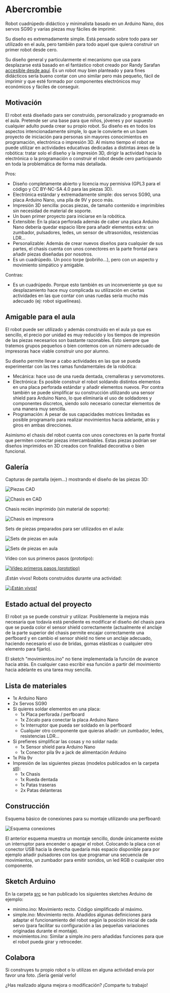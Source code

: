 # Abercrombie

Robot cuadrúpedo didáctico y minimalista basado en un Arduino Nano, dos servos SG90 y varias piezas muy fáciles de imprimir.

Su diseño es extremadamente simple. Está pensado sobre todo para ser utilizado en el aula, pero también para todo aquel que quiera construir un primer robot desde cero.

Su diseño general y particularmente el mecanismo que usa para desplazarse está basado en el fantástico robot creado por Randy Sarafan [accesible desde aquí](https://www.instructables.com/id/3D-Printed-Robot/). Es un robot muy bien planteado y para fines didácticos sería bueno contar con uno similar pero más pequeño, fácil de imprimir y que esté formado por componentes electrónicos muy económicos y fáciles de conseguir.

## Motivación

El robot está diseñado para ser construido, personalizado y programado en el aula. Pretende ser una base para que niños, jóvenes y por supuesto cualquier adulto pueda crear su propio robot. Su diseño es en todos los aspectos intencionadamente simple, lo que le convierte en un buen proyecto de iniciación para personas sin mayores conocimientos en programación, electrónica o impresión 3D. Al mismo tiempo el robot se puede utilizar en actividades educativas dedicadas a distintas áreas de la robótica: tratar solo el diseño y la impresión 3D, dirigir la actividad hacia la electrónica o la programación o construir el robot desde cero participando en toda la problemática de forma más detallada.

Pros:

* Diseño completamente abierto y licencia muy permisiva (GPL3 para el código y CC BY-NC-SA 4.0 para las piezas 3D).
* Electrónica estándar y extremadamente simple: dos servos SG90, una placa Arduino Nano, una pila de 9V y poco más.
* Impresión 3D sencilla: pocas piezas, de tamaño contenido e imprimibles sin necesidad de material de soporte.
* Un buen primer proyecto para iniciarse en la robótica.
* Extensible: En la placa perforada además de caber una placa Arduino Nano debería quedar espacio libre para añadir elementos extra: un zumbador, pulsadores, ledes, un sensor de ultrasonidos, resistencias LDR...
* Personalizable: Además de crear nuevos diseños para cualquier de sus partes, el chasis cuenta con unos conectores en la parte frontal para añadir piezas diseñadas por nosotros.
* Es un cuadrúpedo. Un poco torpe (pobriño...), pero con un aspecto y movimiento simpático y amigable.

Contras:

* Es un cuadrúpedo. Porque esto también es un inconveniente ya que su desplazamiento hace muy complicada su utilización en ciertas actividades en las que contar con unas ruedas sería mucho más adecuado (ej: robot siguelíneas).

## Amigable para el aula

El robot puede ser utilizado y además construido en el aula ya que es sencillo, el precio por unidad es muy reducido y los tiempos de impresión de las piezas necesarios son bastante razonables. Esto siempre que tratemos grupos pequeños o bien contemos con un número adecuado de impresoras hace viable construir uno por alumno.

Su diseño permite llevar a cabo actividades en las que se pueda experimentar con las tres ramas fundamentales de la robótica:
* Mecánica: hace uso de una rueda dentada, cremalleras y servomotores.
* Electrónica: Es posible construir el robot soldando distintos elementos en una placa perforada estándar y añadir elementos nuevos. Por contra también se puede simplificar su construcción utilizando una sensor shield para Arduino Nano, lo que eliminaría el uso de soldadores y componentes discretos, siendo solo necesario conectar elementos de una manera muy sencilla.
* Programación: A pesar de sus capacidades motrices limitadas es posible programarlo para realizar movimientos hacia adelante, atrás y giros en ambas direcciones.

Asimismo el chasis del robot cuenta con unos conectores en la parte frontal que permiten conectar piezas intercambiables. Estas piezas podrían ser diseños imprimidos en 3D creados con finalidad decorativa o bien funcional.

## Galería

Capturas de pantalla (ejem...) mostrando el diseño de las piezas 3D:

![Piezas CAD](images/cad_piezas_web.jpg)

![Chasis en CAD](images/cad_chasis_web.jpg)

Chasis recién imprimido (sin material de soporte):

![Chasis en impresora](images/chasis_en_impresora.jpg)

Sets de piezas preparados para ser utilizados en el aula:

![Sets de piezas en aula](images/sets_piezas_1_web.jpg)

![Sets de piezas en aula](images/sets_piezas_2_web.jpg)

Vídeo con sus primeros pasos (prototipo):

[![Vídeo primeros pasos (prototipo)](https://img.youtube.com/vi/WuDx59RuUR0/0.jpg)](https://www.youtube.com/watch?v=WuDx59RuUR0)

¡Están vivos! Robots construidos durante una actividad:

[![¡Están vivos!](https://img.youtube.com/vi/RpZjiBUb5sI/0.jpg)](https://www.youtube.com/watch?v=RpZjiBUb5sI)

## Estado actual del proyecto

El robot ya se puede construir y utilizar. Posiblemente la mejora más necesaria que todavía está pendiente es modificar el diseño del chasis para que se pueda color el sensor shield correctamente (actualmente el anclaje de la parte superior del chasis permite encajar correctamente una perfboard y en cambio el sensor shield no tiene un anclaje adecuado, haciendo necesario el uso de bridas, gomas elásticas o cualquier otro elemento para fijarlo).

El sketch "movimientos.ino" no tiene implementada la función de avance hacia atrás. En cualquier caso escribir esa función a partir del movimiento hacia adelante es una tarea muy sencilla.

## Lista de materiales

* 1x Arduino Nano
* 2x Servos SG90
* Si quieres soldar elementos en una placa:
    * 1x Placa perforada / perfboard
    * 1x Zócalo para conectar la placa Arduino Nano
    * 1x Interruptor que pueda ser soldado en la perfboard
    * Cualquier otro componente que quieras añadir: un zumbador, ledes, resistencias LDR...
* Si prefieres simplificar las cosas y no soldar nada:
    * 1x Sensor shield para Arduino Nano
    * 1x Conector pila 9v a jack de alimentación Arduino
* 1x Pila 9v
* Impresión de las siguientes piezas (modelos publicados en la carpeta [stl](./stl)):
    * 1x Chasis
    * 1x Rueda dentada
    * 1x Patas traseras
    * 2x Patas delanteras

## Construcción

Esquema básico de conexiones para su montaje utilizando una perfboard:

![Esquema conexiones](images/esquema_perfboard.png)

El anterior esquema muestra un montaje sencillo, donde únicamente existe un interruptor para encender o apagar el robot. Colocando la placa con el conector USB hacia la derecha quedaría más espacio disponible para por ejemplo añadir pulsadores con los que programar una secuencia de movimientos, un zumbador para emitir sonidos, un led RGB o cualquier otro componente.

## Sketch Arduino

En la carpeta [src](./src) se han publicado los siguientes sketches Arduino de ejemplo:

* minimo.ino: Movimiento recto. Código simplificado al máximo.
* simple.ino: Movimiento recto. Añadidos algunas definiciones para adaptar el funcionamiento del robot según la posición inicial de cada servo (para facilitar su configuración a las pequeñas variaciones originadas durante el montaje).
* movimientos.ino: Similar a simple.ino pero añadidas funciones para que el robot pueda girar y retroceder.

## Colabora

Si construyes tu propio robot o lo utilizas en alguna actividad envía por favor una foto. ¡Sería genial verlo!

¿Has realizado alguna mejora o modificación? ¡Comparte tu trabajo!
